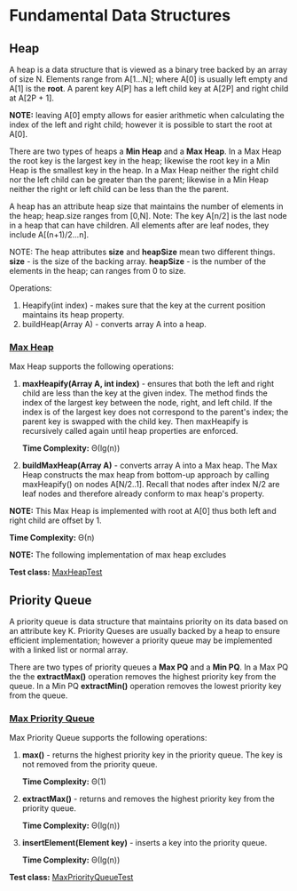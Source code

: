 # Fundamental Data Structures

## Heap
A heap is a data structure that is viewed as a binary tree backed by an array of size N. 
Elements range from A[1...N]; where A[0] is usually left empty and A[1] is the **root**. A parent key A[P] has a 
left child key at A[2P] and right child at A[2P + 1]. 

**NOTE:** leaving A[0] empty allows for easier arithmetic when calculating the index of the left and right child;
however it is possible to start the root at A[0].

There are two types of heaps a **Min Heap** and a **Max Heap**. In a Max Heap the root key is the largest key in the heap;
likewise the root key in a Min Heap is the smallest key in the heap. In a Max Heap neither the right child nor the left
child can be greater than the parent; likewise in a Min Heap neither the right or left child can be less than the the parent.

A heap has an attribute heap size that maintains the number of elements in the heap; heap.size ranges from [0,N]. 
Note: The key A[n/2] is the last node in a heap that can have children. 
All elements after are leaf nodes, they include A[(n+1)/2...n]. 

NOTE: The heap attributes **size** and **heapSize** mean two different things. 
**size** - is the size of the backing array.
**heapSize** - is the number of the elements in the heap; can ranges from 0 to size.

Operations: 
1) Heapify(int index) - makes sure that the key at the current position maintains its heap property. 
2) buildHeap(Array A) - converts array A into a heap.  

### [Max Heap](https://github.com/matthewddiaz/Data-Structures/blob/master/src/com/matthewddiaz/datastructures/heap/MaxHeap.java)
Max Heap supports the following operations:

1) **maxHeapify(Array A, int index)** - ensures that both the left and right child are less than the key at the given index.
The method finds the index of the largest key between the node, right, and left child. If the index is of the largest
key does not correspond to the parent's index; the parent key is swapped with the child key. Then maxHeapify 
is recursively called again until heap properties are enforced.

    **Time Complexity:** Θ(lg(n))

2) **buildMaxHeap(Array A)** - converts array A into a Max heap. The Max Heap constructs the max heap from bottom-up approach
by calling maxHeapify() on nodes A[N/2..1]. Recall that nodes after index N/2 are leaf nodes and therefore already conform
to max heap's property.

**NOTE:** This Max Heap is implemented with root at A[0] thus both left and right child
are offset by 1.

   **Time Complexity:** Θ(n)

**NOTE:** The following implementation of max heap excludes 


**Test class:** [MaxHeapTest](https://github.com/matthewddiaz/Data-Structures/blob/master/test/com/matthewddiaz/datastructures/queue/MaxHeapTest.java)

## Priority Queue
A priority queue is data structure that maintains priority on its data based on an attribute key K. Priority Queses are usually backed by 
a heap to ensure efficient implementation; however a priority queue may be implemented with a linked list or normal array. 

There are two types of priority queues a **Max PQ** and a **Min PQ**. In a Max PQ the the **extractMax()** operation removes the highest
priority key from the queue. In a Min PQ **extractMin()** operation removes the lowest priority key from the queue. 

### [Max Priority Queue](https://github.com/matthewddiaz/Data-Structures/blob/master/src/com/matthewddiaz/datastructures/heap/MaxPriorityQueue.java)
Max Priority Queue supports the following operations:

1) **max()** - returns the highest priority key in the priority queue. The key is not removed from the priority queue.

    **Time Complexity:** Θ(1)

2) **extractMax()** - returns and removes the highest priority key from the priority queue.
        
   **Time Complexity:** Θ(lg(n))
      
3) **insertElement(Element key)** - inserts a key into the priority queue.

    **Time Complexity:** Θ(lg(n))

**Test class:** [MaxPriorityQueueTest](https://github.com/matthewddiaz/Data-Structures/blob/master/test/com/matthewddiaz/datastructures/queue/MaxProrityQueueTest.java)
